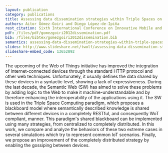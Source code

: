 ```yaml
--- 
layout: publication
category: publications
title: Assessing data dissemination strategies within Triple Spaces on the Web of Things
authors: Aitor Gómez-Goiri and Diego López-de-Ipiña
rest_citation: Sixth International Conference on Innovative Mobile and Internet Services in Ubiquitous Computing (<a href="http://www.esiot.com/">IMIS</a>), pp.763-769, Palermo, Italy, July 4-6, 2012. DOI&#58; <a href="http://ieeexplore.ieee.org/xpls/abs_all.jsp?arnumber=6296950">10.1109/IMIS.2012.120</a>.
pdf: /files/pdf/gomezgoiri2012dissemination.pdf
bib: /files/bibtex/gomezgoiri2012dissemination.bib
semantics: assessing-data-dissemination-strategies-within-triple-spaces-on-the-web-of-things
slides: http://www.slideshare.net/twolf/assessing-data-dissemination-strategies
slideshare-embed_code: 13652892
--- 
```


The upcoming of the Web of Things initiative has improved the integration of Internet-connected devices through the standard HTTP protocol and other web techniques.
Unfortunately, it usually defines the data shared by these devices in a syntactic level, showing a lack of expressiveness.
During the last decade, the Semantic Web (SW) has aimed to solve these problems by adding logic to the Web to make it machine-understandable and by therefore enhancing the interoperability of the applications using it.
The SW is used in the Triple Space Computing paradigm, which proposes a blackboard model where semantically described knowledge is shared between different devices in a completely RESTful, and consequently WoT compliant, manner.
This paradigm's shared blackboard can be implemented using many strategies, from centralized to completely distributed.
In this work, we compare and analyze the behaviors of these two extreme cases in several simulations which try to represent common IoT scenarios.
Finally, we propose an improvement of the completely distributed strategy by enabling the gossiping between devices.